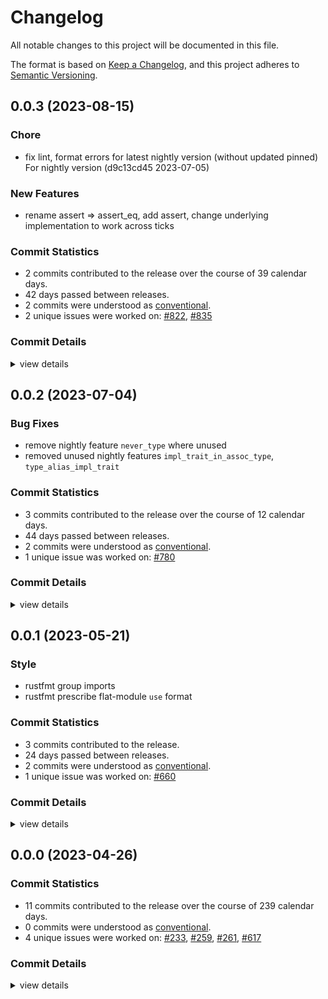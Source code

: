 # Changelog

All notable changes to this project will be documented in this file.

The format is based on [Keep a Changelog](https://keepachangelog.com/en/1.0.0/),
and this project adheres to [Semantic Versioning](https://semver.org/spec/v2.0.0.html).

## 0.0.3 (2023-08-15)

### Chore

 - <csr-id-f60053f70da3071c54de4a0eabb059a143aa2ccc/> fix lint, format errors for latest nightly version (without updated pinned)
   For nightly version (d9c13cd45 2023-07-05)

### New Features

 - <csr-id-8f306e2a36582e168417808099eedf8a9de3b419/> rename assert => assert_eq, add assert, change underlying implementation to work across ticks

### Commit Statistics

<csr-read-only-do-not-edit/>

 - 2 commits contributed to the release over the course of 39 calendar days.
 - 42 days passed between releases.
 - 2 commits were understood as [conventional](https://www.conventionalcommits.org).
 - 2 unique issues were worked on: [#822](https://github.com/hydro-project/hydroflow/issues/822), [#835](https://github.com/hydro-project/hydroflow/issues/835)

### Commit Details

<csr-read-only-do-not-edit/>

<details><summary>view details</summary>

 * **[#822](https://github.com/hydro-project/hydroflow/issues/822)**
    - Fix lint, format errors for latest nightly version (without updated pinned) ([`f60053f`](https://github.com/hydro-project/hydroflow/commit/f60053f70da3071c54de4a0eabb059a143aa2ccc))
 * **[#835](https://github.com/hydro-project/hydroflow/issues/835)**
    - Rename assert => assert_eq, add assert, change underlying implementation to work across ticks ([`8f306e2`](https://github.com/hydro-project/hydroflow/commit/8f306e2a36582e168417808099eedf8a9de3b419))
</details>

## 0.0.2 (2023-07-04)

### Bug Fixes

 - <csr-id-a3c1fbbd1e3fa7a7299878f61b4bfd12dce0052c/> remove nightly feature `never_type` where unused
 - <csr-id-9bb5528d99e83fdae5aeca9456802379131c2f90/> removed unused nightly features `impl_trait_in_assoc_type`, `type_alias_impl_trait`

### Commit Statistics

<csr-read-only-do-not-edit/>

 - 3 commits contributed to the release over the course of 12 calendar days.
 - 44 days passed between releases.
 - 2 commits were understood as [conventional](https://www.conventionalcommits.org).
 - 1 unique issue was worked on: [#780](https://github.com/hydro-project/hydroflow/issues/780)

### Commit Details

<csr-read-only-do-not-edit/>

<details><summary>view details</summary>

 * **[#780](https://github.com/hydro-project/hydroflow/issues/780)**
    - Remove nightly feature `never_type` where unused ([`a3c1fbb`](https://github.com/hydro-project/hydroflow/commit/a3c1fbbd1e3fa7a7299878f61b4bfd12dce0052c))
    - Removed unused nightly features `impl_trait_in_assoc_type`, `type_alias_impl_trait` ([`9bb5528`](https://github.com/hydro-project/hydroflow/commit/9bb5528d99e83fdae5aeca9456802379131c2f90))
 * **Uncategorized**
    - Release hydroflow_cli_integration v0.3.0, hydroflow_lang v0.3.0, hydroflow_datalog_core v0.3.0, hydroflow_datalog v0.3.0, hydroflow_macro v0.3.0, lattices v0.3.0, pusherator v0.0.2, hydroflow v0.3.0, hydro_cli v0.3.0, safety bump 5 crates ([`ec9633e`](https://github.com/hydro-project/hydroflow/commit/ec9633e2e393c2bf106223abeb0b680200fbdf84))
</details>

## 0.0.1 (2023-05-21)

<csr-id-20a1b2c0cd04a8b495a02ce345db3d48a99ea0e9/>
<csr-id-1eda91a2ef8794711ef037240f15284e8085d863/>

### Style

 - <csr-id-20a1b2c0cd04a8b495a02ce345db3d48a99ea0e9/> rustfmt group imports
 - <csr-id-1eda91a2ef8794711ef037240f15284e8085d863/> rustfmt prescribe flat-module `use` format

### Commit Statistics

<csr-read-only-do-not-edit/>

 - 3 commits contributed to the release.
 - 24 days passed between releases.
 - 2 commits were understood as [conventional](https://www.conventionalcommits.org).
 - 1 unique issue was worked on: [#660](https://github.com/hydro-project/hydroflow/issues/660)

### Commit Details

<csr-read-only-do-not-edit/>

<details><summary>view details</summary>

 * **[#660](https://github.com/hydro-project/hydroflow/issues/660)**
    - Rustfmt group imports ([`20a1b2c`](https://github.com/hydro-project/hydroflow/commit/20a1b2c0cd04a8b495a02ce345db3d48a99ea0e9))
    - Rustfmt prescribe flat-module `use` format ([`1eda91a`](https://github.com/hydro-project/hydroflow/commit/1eda91a2ef8794711ef037240f15284e8085d863))
 * **Uncategorized**
    - Release hydroflow_cli_integration v0.0.1, hydroflow_lang v0.0.1, hydroflow_datalog_core v0.0.1, hydroflow_datalog v0.0.1, hydroflow_macro v0.0.1, lattices v0.1.0, variadics v0.0.2, pusherator v0.0.1, hydroflow v0.0.2 ([`809395a`](https://github.com/hydro-project/hydroflow/commit/809395acddb78949d7a2bf036e1a94972f23b1ad))
</details>

## 0.0.0 (2023-04-26)

### Commit Statistics

<csr-read-only-do-not-edit/>

 - 11 commits contributed to the release over the course of 239 calendar days.
 - 0 commits were understood as [conventional](https://www.conventionalcommits.org).
 - 4 unique issues were worked on: [#233](https://github.com/hydro-project/hydroflow/issues/233), [#259](https://github.com/hydro-project/hydroflow/issues/259), [#261](https://github.com/hydro-project/hydroflow/issues/261), [#617](https://github.com/hydro-project/hydroflow/issues/617)

### Commit Details

<csr-read-only-do-not-edit/>

<details><summary>view details</summary>

 * **[#233](https://github.com/hydro-project/hydroflow/issues/233)**
    - Add split and switch pusherators ([`016b971`](https://github.com/hydro-project/hydroflow/commit/016b97112e3f417a81b333f988367d9689d0ce55))
 * **[#259](https://github.com/hydro-project/hydroflow/issues/259)**
    - Rename split->unzip, implement surface op ([`293c37c`](https://github.com/hydro-project/hydroflow/commit/293c37cd477c88af4ff0a3aaeb15a2da30ea391b))
 * **[#261](https://github.com/hydro-project/hydroflow/issues/261)**
    - Add demux operator ([`d07e5c1`](https://github.com/hydro-project/hydroflow/commit/d07e5c16be1bf3de627cd0f45225146129a6ab41))
 * **[#617](https://github.com/hydro-project/hydroflow/issues/617)**
    - Update `Cargo.toml`s for publishing ([`a78ff9a`](https://github.com/hydro-project/hydroflow/commit/a78ff9aace6771787c2b72aad83be6ad8d49a828))
 * **Uncategorized**
    - Setup release workflow ([`108d0e9`](https://github.com/hydro-project/hydroflow/commit/108d0e933a08b183c4dadf8c3499e4946696e263))
    - Rename variadics/tuple_list macros ([`91d37b0`](https://github.com/hydro-project/hydroflow/commit/91d37b022b1cd0ed590765c40ef43244027c8035))
    - Rename pkg `type_list` -> `variadics` ([`50e7361`](https://github.com/hydro-project/hydroflow/commit/50e7361709cd34fd0e1cbf0c9a9f79343ee9c2e2))
    - Implement `inspect()` surface syntax operator, fix #208 ([`7797c6c`](https://github.com/hydro-project/hydroflow/commit/7797c6c4aff07f780069bb9af2b12b8999b33725))
    - Remove `#![feature(generic_associated_types)]` b/c stabilization! ([`4786baf`](https://github.com/hydro-project/hydroflow/commit/4786baf69197a7254ffe1aea964238cbed9d755e))
    - Standardizing pusherators, implement wrap specs ([`f4081f8`](https://github.com/hydro-project/hydroflow/commit/f4081f8ee7cc6f308136c68f8015309106c43a5a))
    - Refactor for foundation of properties iterators ([`a14c439`](https://github.com/hydro-project/hydroflow/commit/a14c439f82f5811299c352c1eb7508f6c18839ce))
</details>

